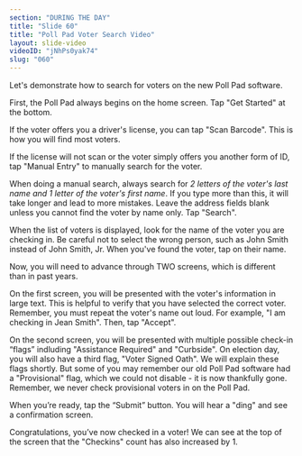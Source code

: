 ```yaml
---
section: "DURING THE DAY"
title: "Slide 60"
title: "Poll Pad Voter Search Video"
layout: slide-video
videoID: "jNhPs0yak74"
slug: "060"
---
```


Let's demonstrate how to search for voters on the new Poll Pad software.

First, the Poll Pad always begins on the home screen. Tap "Get Started" at the bottom.

If the voter offers you a driver's license, you can tap "Scan Barcode". This is how you will find most voters.

If the license will not scan or the voter simply offers you another form of ID, tap "Manual Entry" to manually search for the voter.

When doing a manual search, always search for *2 letters of the voter's last name and 1 letter of the voter's first name*. If you type more than this, it will take longer and lead to more mistakes. Leave the address fields blank unless you cannot find the voter by name only. Tap "Search".

When the list of voters is displayed, look for the name of the voter you are checking in. Be careful not to select the wrong person, such as John Smith instead of John Smith, Jr. When you've found the voter, tap on their name.

Now, you will need to advance through TWO screens, which is different than in past years.

On the first screen, you will be presented with the voter's information in large text. This is helpful to verify that you have selected the correct voter. Remember, you must repeat the voter's name out loud. For example, "I am checking in Jean Smith". Then, tap "Accept".

On the second screen, you will be presented with multiple possible check-in “flags” indluding "Assistance Required" and "Curbside". On election day, you will also have a third flag, "Voter Signed Oath". We will explain these flags shortly. But some of you may remember our old Poll Pad software had a "Provisional" flag, which we could not disable - it is now thankfully gone. Remember, we never check provisional voters in on the Poll Pad.

When you’re ready, tap the “Submit” button. You will hear a "ding" and see a confirmation screen.

Congratulations, you’ve now checked in a voter! We can see at the top of the screen that the "Checkins" count has also increased by 1.
